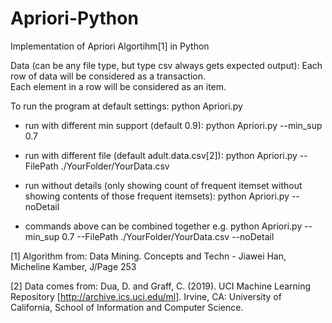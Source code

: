 # Apriori-Python 
Implementation of Apriori Algortihm[1] in Python

Data (can be any file type, but type csv always gets expected output):
Each row of data will be considered as a transaction.  
Each element in a row will be considered as an item. 

To run the program at default settings:
python Apriori.py

  * run with different min support (default 0.9):
  python Apriori.py --min_sup 0.7
  
  * run with different file (default adult.data.csv[2]):
  python Apriori.py --FilePath ./YourFolder/YourData.csv
  
  * run without details (only showing count of frequent itemset without showing contents of those frequent itemsets):
  python Apriori.py --noDetail
  
  * commands above can be combined together
  e.g. python Apriori.py --min_sup 0.7 --FilePath ./YourFolder/YourData.csv --noDetail


[1] Algorithm from: Data Mining. Concepts and Techn - Jiawei Han, Micheline Kamber, J/Page 253

[2] Data comes from: Dua, D. and Graff, C. (2019). UCI Machine Learning Repository [http://archive.ics.uci.edu/ml]. Irvine, CA: University of California, School of Information and Computer Science.
